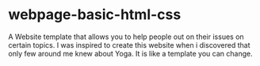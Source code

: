# webpage-basic-html-css
A Website template that allows you to help people out on their issues on certain topics.
I was inspired to create this website when i discovered that only few around me knew about Yoga.
It is like a template you can change.
